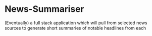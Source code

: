 # News-Summariser
(Eventually) a full stack application which will pull from selected news sources to generate short summaries of notable headlines from each
